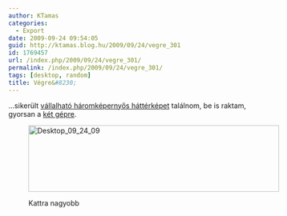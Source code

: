 ```yaml
---
author: KTamas
categories:
  - Export
date: 2009-09-24 09:54:05
guid: http://ktamas.blog.hu/2009/09/24/vegre_301
id: 1769457
url: /index.php/2009/09/24/vegre_301/
permalink: /index.php/2009/09/24/vegre_301/
tags: [desktop, random]
title: Végre&#8230;
---
```


<p style="text-align: left;">
  &#8230;sikerült <a href="http://djmattricks.deviantart.com/art/Herbal-tripple-39728777" target="_blank">vállalható háromképernyős háttérképet</a> találnom, be is raktam, gyorsan a <a href="http://ktamas.blog.hu/2009/09/23/new_setup" target="_blank">két gépre</a>.
</p><figure id="attachment_795" style="width: 500px" class="wp-caption aligncenter">

[<img class="wp-image-795" title="Desktop_09_24_09" src="http://ktamas.blog.hu/media/image/200909/Desktop_09_24_09.jpg" alt="Desktop_09_24_09" width="500" height="133" />](http://ktamas.blog.hu/media/image/200909/Desktop_09_24_09.jpg)<figcaption class="wp-caption-text">Kattra nagyobb</figcaption></figure>
